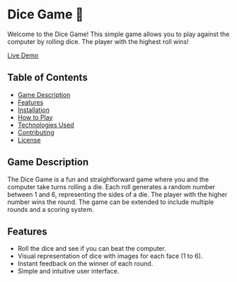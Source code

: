 # Dice Game 🎲

Welcome to the Dice Game! This simple game allows you to play against the computer by rolling dice. The player with the highest roll wins!

[Live Demo](https://shnumtylmz.github.io/Week-6/Dice%20Game/index.html)

## Table of Contents

- [Game Description](#game-description)
- [Features](#features)
- [Installation](#installation)
- [How to Play](#how-to-play)
- [Technologies Used](#technologies-used)
- [Contributing](#contributing)
- [License](#license)

## Game Description

The Dice Game is a fun and straightforward game where you and the computer take turns rolling a die. Each roll generates a random number between 1 and 6, representing the sides of a die. The player with the higher number wins the round. The game can be extended to include multiple rounds and a scoring system.

## Features

- Roll the dice and see if you can beat the computer.
- Visual representation of dice with images for each face (1 to 6).
- Instant feedback on the winner of each round.
- Simple and intuitive user interface.

